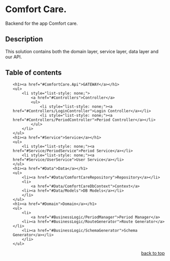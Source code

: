 <a name="readme-top"></a>

# Comfort Care.

Backend for the app Comfort care.

## Description

This solution contains both the domain layer, service layer, data layer and our API.

## Table of contents
<ul style="list-style-type: none;">

    <h1><a href="#ComfortCare.Api">GATEWAY</a></h1>
    <ul>
        <li style="list-style: none;">
            <a href="#Controllers">Controller</a>
            <ul>
                <li style="list-style: none;"><a href="#Controllers/LoginController">Login Controller</a></li>
                <li style="list-style: none;"><a href="#Controllers/PeriodController">Period Controller</a></li>
            </ul>
        </li>
    </ul>
    <h1><a href="#Service">Service</a></h1>
    <ul>
        <li style="list-style: none;"><a href="#Service/PeriodService">Period Service</a></li>
        <li style="list-style: none;"><a href="#Service/UserService">User Service</a></li>
    </ul>
    <h1><a href="#Data">Data</a></h1>
    <ul>
        <li><a href="#Data/ComfortCareRepository">Repository</a></li>
        <li>
            <a href="#Data/ComfortCareDbContext">Context</a>
        <li><a href="#Data/Models">DB Models</a></li>
        </li>
    </ul>
    <h1><a href="#Domain">Domain</a></h1>
    <ul>
        <li>
            <a href="#BusinessLogic/PeriodManager">Period Manager</a>
        <li><a href="#BusinessLogic/RouteGenerator">Route Generator</a></li>
        <li><a href="#BusinessLogic/SchemaGenerator">Schema Generator</a></li>
        </li>
    </ul>
</ul>
<p align="right"><a href="#readme-top">back to top</a></p>
